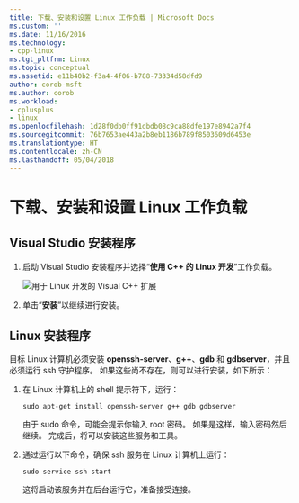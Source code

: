 ```yaml
---
title: 下载、安装和设置 Linux 工作负载 | Microsoft Docs
ms.custom: ''
ms.date: 11/16/2016
ms.technology:
- cpp-linux
ms.tgt_pltfrm: Linux
ms.topic: conceptual
ms.assetid: e11b40b2-f3a4-4f06-b788-73334d58dfd9
author: corob-msft
ms.author: corob
ms.workload:
- cplusplus
- linux
ms.openlocfilehash: 1d28f0db0ff91dbdb08c9ca88dfe197e8942a7f4
ms.sourcegitcommit: 76b7653ae443a2b8eb1186b789f8503609d6453e
ms.translationtype: HT
ms.contentlocale: zh-CN
ms.lasthandoff: 05/04/2018
---
```

# <a name="download-install-and-setup-the-linux-workload"></a>下载、安装和设置 Linux 工作负载

## <a name="visual-studio-setup"></a>Visual Studio 安装程序
1. 启动 Visual Studio 安装程序并选择“**使用 C++ 的 Linux 开发**”工作负载。

   ![用于 Linux 开发的 Visual C++ 扩展](media/linuxworkload.png)

2. 单击“**安装**”以继续进行安装。

## <a name="linux-setup"></a>Linux 安装程序
目标 Linux 计算机必须安装 **openssh-server**、**g++**、**gdb** 和 **gdbserver**，并且必须运行 ssh 守护程序。  如果这些尚不存在，则可以进行安装，如下所示：
 
1. 在 Linux 计算机上的 shell 提示符下，运行：

   `sudo apt-get install openssh-server g++ gdb gdbserver`

   由于 sudo 命令，可能会提示你输入 root 密码。  如果是这样，输入密码然后继续。  完成后，将可以安装这些服务和工具。

1. 通过运行以下命令，确保 ssh 服务在 Linux 计算机上运行：

   `sudo service ssh start`
   
   这将启动该服务并在后台运行它，准备接受连接。

